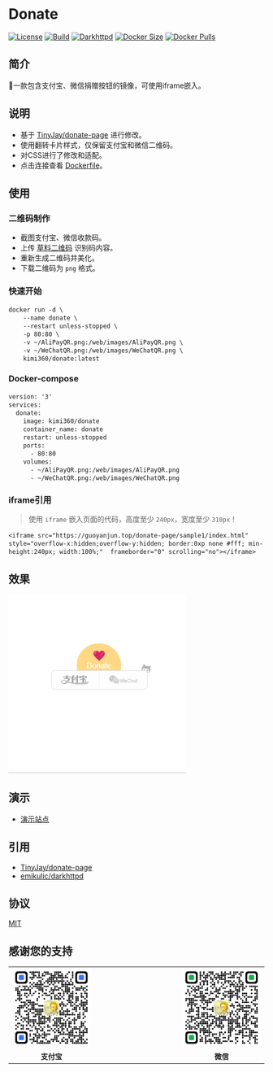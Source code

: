 # Donate
[![License](https://img.shields.io/github/license/kimi360/Docker-Donate)](https://github.com/kimi360/Docker-Donate/blob/main/LICENSE)
[![Build](https://img.shields.io/github/actions/workflow/status/kimi360/Docker-Donate/docker-build-publish.yml)](https://github.com/kimi360/Docker-Donate/actions/workflows/docker-build-publish.yml)
[![Darkhttpd](https://img.shields.io/github/v/release/emikulic/darkhttpd?label=darkhttpd)](https://github.com/emikulic/darkhttpd/releases)
[![Docker Size](https://img.shields.io/docker/image-size/kimi360/donate/latest?color=yellow)](https://hub.docker.com/r/kimi360/donate/tags)
[![Docker Pulls](https://img.shields.io/docker/pulls/kimi360/donate?color=orange)](https://hub.docker.com/r/kimi360/donate)

## 简介
🍌一款包含支付宝、微信捐赠按钮的镜像，可使用iframe嵌入。

## 说明
- 基于 [TinyJay/donate-page](https://github.com/TinyJay/donate-page) 进行修改。
- 使用翻转卡片样式，仅保留支付宝和微信二维码。
- 对CSS进行了修改和适配。
- 点击连接查看 [Dockerfile](https://github.com/kimi360/Docker-Donate/blob/main/Dockerfile)。

##  使用
###  二维码制作
- 截图支付宝、微信收款码。
- 上传 [草料二维码](https://cli.im/) 识别码内容。
- 重新生成二维码并美化。
- 下载二维码为 `png` 格式。

###  快速开始
    docker run -d \
        --name donate \
        --restart unless-stopped \
        -p 80:80 \
        -v ~/AliPayQR.png:/web/images/AliPayQR.png \
        -v ~/WeChatQR.png:/web/images/WeChatQR.png \
        kimi360/donate:latest

###  Docker-compose
    version: '3'
    services:
      donate:
        image: kimi360/donate
        container_name: donate
        restart: unless-stopped
        ports:
          - 80:80
        volumes:
          - ~/AliPayQR.png:/web/images/AliPayQR.png
          - ~/WeChatQR.png:/web/images/WeChatQR.png

###  iframe引用
> 使用 `iframe` 嵌入页面的代码，高度至少 `240px`，宽度至少 `310px`！

    <iframe src="https://guoyanjun.top/donate-page/sample1/index.html" style="overflow-x:hidden;overflow-y:hidden; border:0xp none #fff; min-height:240px; width:100%;"  frameborder="0" scrolling="no"></iframe>


##  效果
![AriaNg](https://raw.githubusercontent.com/kimi360/Docker-Donate/main/screenshots/donate.webp)

##  演示
- [演示站点](https://donate.kimi360.top/)

##  引用
- [TinyJay/donate-page](https://github.com/TinyJay/donate-page)
- [emikulic/darkhttpd](https://github.com/emikulic/darkhttpd)

##  协议
[MIT](https://github.com/kimi360/Docker-Donate/blob/main/LICENSE)

##  感谢您的支持
<table>
  <tr>
    <td><img src="https://github.com/kimi360/Docker-Donate/raw/main/web/images/AliPayQR.png"></img></td>
    <td width=33%>
    <td><img src="https://github.com/kimi360/Docker-Donate/raw/main/web/images/WeChatQR.png"></img></td>
  </tr>
  <tr>
    <td align="center"><b>支付宝</b></td>
    <td width=33%>
    <td align="center"><b>微信</b></td>
  </tr>
</table>
